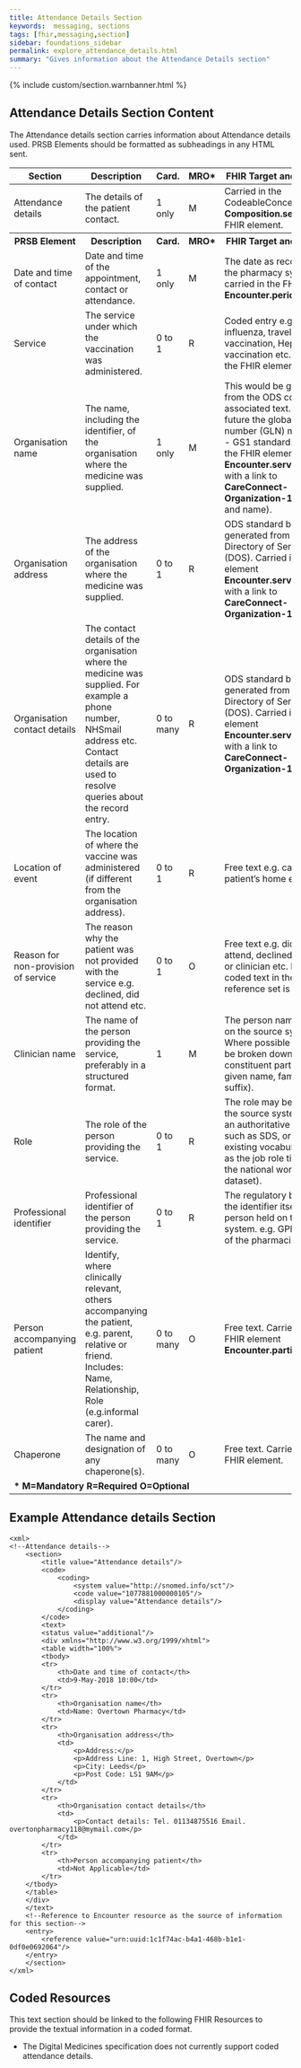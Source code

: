 ```yaml
---
title: Attendance Details Section
keywords:  messaging, sections
tags: [fhir,messaging,section]
sidebar: foundations_sidebar
permalink: explore_attendance_details.html
summary: "Gives information about the Attendance Details section"
---
```


{% include custom/section.warnbanner.html %}

## Attendance Details Section Content ##
The Attendance details section carries information about Attendance details used. PRSB Elements should be formatted as subheadings in any HTML sent.


<table style="width:100%;max-width: 100%;">
	<thead>
		<tr>
			<th width="15%">Section</th>
			<th width="35%">Description</th>
			<th width="5%">Card.</th>
			<th width="5%">MRO*</th>
			<th width="40%">FHIR Target and Guidance</th>
		</tr>
	</thead>
 	<tbody>
 		<tr>
   			<td>Attendance details</td>
  			<td>The details of the patient contact.</td>
   			<td>1 only</td>
   			<td>M</td>
			<td>Carried in the CodeableConcept of <b>Composition.section.code</b> FHIR element.</td>
  		</tr>
		<tr>
			<th>PRSB Element</th>
			<th>Description</th>
			<th>Card.</th>
			<th>MRO*</th>
			<th>FHIR Target and Guidance</th>		
		</tr>
  		<tr>
   			<td>Date and time of contact</td>
   			<td>Date and time of the appointment, contact or attendance.</td>
   			<td>1 only</td>
   			<td>M</td>
   			<td>The date as recorded by the pharmacy system and carried in the FHIR element <b>Encounter.period.start</b>.</td>
  		</tr>
  		<tr>
   			<td>Service</td>
   			<td>The service under which the vaccination was administered.</td>
   			<td>0 to 1</td>
   			<td>R</td>
   			<td>Coded entry e.g. seasonal influenza, travel vaccination, Hepatitis B vaccination etc. carried in the FHIR element <b>TBC</b>.</td>
  		</tr>
		<tr>
   			<td>Organisation name</td>
   			<td>The name, including the identifier, of the organisation where the medicine was supplied.</td>
   			<td>1 only</td>
   			<td>M</td>
   			<td>This would be generated from the ODS code and associated text. In the future the global location number (GLN) may be used - GS1 standard. Carried in the FHIR element <b>Encounter.serviceProvider</b> with a link to <b>CareConnect-Organization-1</b> (identifier and name).</td>
  		</tr>
		<tr>
   			<td>Organisation address</td>
   			<td>The address of the organisation where the medicine was supplied.</td>
   			<td>0 to 1</td>
   			<td>R</td>
   			<td>ODS standard but may be generated from the Directory of Services (DOS). Carried in the FHIR element <b>Encounter.serviceProvider</b> with a link to <b>CareConnect-Organization-1</b> (address).</td>
  		</tr>
		<tr>
   			<td>Organisation contact details</td>
   			<td>The contact details of the organisation where the medicine was supplied. For example a phone number, NHSmail address etc. Contact details are used to resolve queries about the record entry.</td>
   			<td>0 to many</td>
   			<td>R</td>
   			<td>ODS standard but may be generated from the Directory of Services (DOS). Carried in the FHIR element <b>Encounter.serviceProvider</b> with a link to <b>CareConnect-Organization-1</b> (telecom).</td>
  		</tr>
		<tr>
   			<td>Location of event</td>
   			<td>The location of where the vaccine was administered (if different from the organisation address).</td>
   			<td>0 to 1</td>
   			<td>R</td>
   			<td>Free text e.g. care homes, patient’s home etc.</td>
  		</tr>
		<tr>
   			<td>Reason for non-provision of service</td>
   			<td>The reason why the patient was not provided with the service e.g. declined, did not attend etc. </td>
   			<td>0 to 1</td>
   			<td>O</td>
   			<td>Free text e.g. did not attend, declined by patient or clinician etc. Maybe coded text in the future if a reference set is created.</td>
  		</tr>
		<tr>
   			<td>Clinician name</td>
   			<td>The name of the person providing the service, preferably in a structured format.</td>
   			<td>1</td>
   			<td>M</td>
   			<td>The person name as held on the source system. Where possible this should be broken down into its constituent parts (prefix, given name, family name, suffix).</td>
  		</tr>
		<tr>
   			<td>Role</td>
   			<td>The role of the person providing the service.</td>
   			<td>0 to 1</td>
   			<td>R</td>
   			<td>The role may be held on the source system, be from an authoritative source such as SDS, or use an existing vocabulary such as the job role title (from the national workforce dataset).</td>
  		</tr>
		<tr>
   			<td>Professional identifier</td>
   			<td>Professional identifier of the person providing the service.</td>
   			<td>0 to 1</td>
   			<td>R</td>
   			<td>The regulatory body and the identifier itself of the person held on the source system. e.g. GPhC number of the pharmacist.</td>
  		</tr>
		<tr>
   			<td>Person accompanying patient</td>
   			<td>Identify, where clinically relevant, others accompanying the patient, e.g. parent, relative or friend. Includes: Name, Relationship, Role (e.g.informal carer).</td>
   			<td>0 to many</td>
   			<td>O</td>
   			<td>Free text. Carried in the FHIR element <b>Encounter.participant</b>.</td>
  		</tr>
		<tr>
   			<td>Chaperone</td>
   			<td>The name and designation of any chaperone(s).</td>
   			<td>0 to many</td>
   			<td>O</td>
   			<td>Free text. Carried in the FHIR element.</td>
  		</tr>
		<tr>
		<td colspan="5"><b>* M=Mandatory R=Required O=Optional</b></td>
		</tr>
 	</tbody>
</table>


## Example Attendance details Section ##

```
<xml>
<!--Attendance details-->
	<section>
		<title value="Attendance details"/>
		<code>
			<coding>
				<system value="http://snomed.info/sct"/>
				<code value="1077881000000105"/>
				<display value="Attendance details"/>
			</coding>
		</code>
		<text>
		<status value="additional"/>
		<div xmlns="http://www.w3.org/1999/xhtml">
		<table width="100%">
		<tbody>
		<tr>
			<th>Date and time of contact</th>
			<td>9-May-2018 10:00</td>
		</tr>
		<tr>
			<th>Organisation name</th>
			<td>Name: Overtown Pharmacy</td>
		</tr>
		<tr>
			<th>Organisation address</th>
			<td>
				<p>Address:</p>
				<p>Address Line: 1, High Street, Overtown</p>
				<p>City: Leeds</p>
				<p>Post Code: LS1 9AM</p>
			</td>
		</tr>
		<tr>
			<th>Organisation contact details</th>
			<td>
				<p>Contact details: Tel. 01134875516 Email. overtonpharmacy118@mymail.com</p>
			</td>
		</tr>
		<tr>
			<th>Person accompanying patient</th>
			<td>Not Applicable</td>
		</tr>
	</tbody>
	</table>
	</div>
	</text>
	<!--Reference to Encounter resource as the source of information for this section-->
	<entry>
		<reference value="urn:uuid:1c1f74ac-b4a1-468b-b1e1-0df0e0692064"/>
	</entry>
	</section>
</xml>
```

## Coded Resources ##

This text section should be linked to the following FHIR Resources to provide the textual information in a coded format.

- The Digital Medicines specification does not currently support coded attendance details.






